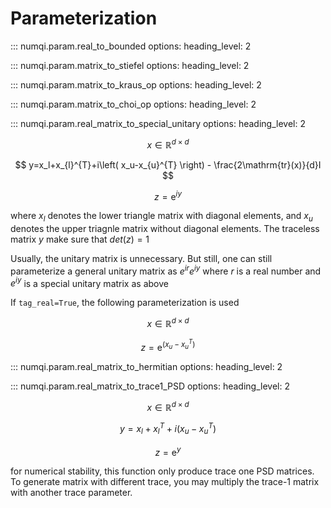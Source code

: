 # Parameterization

::: numqi.param.real_to_bounded
    options:
      heading_level: 2

::: numqi.param.matrix_to_stiefel
    options:
      heading_level: 2

::: numqi.param.matrix_to_kraus_op
    options:
      heading_level: 2

::: numqi.param.matrix_to_choi_op
    options:
      heading_level: 2

::: numqi.param.real_matrix_to_special_unitary
    options:
      heading_level: 2

$$
x\in \mathbb{R} ^{d\times d}
$$

$$
y=x_l+x_{l}^{T}+i\left( x_u-x_{u}^{T} \right) - \frac{2\mathrm{tr}(x)}{d}I
$$

$$
z=\mathrm{e}^{iy}
$$

where $x_l$ denotes the lower triangle matrix with diagonal elements, and $x_u$ denotes the upper triagnle matrix without diagonal elements. The traceless matrix $y$ make sure that $det(z)=1$

Usually, the unitary matrix is unnecessary. But still, one can still parameterize a general unitary matrix as $e^{ir}e^{iy}$ where $r$ is a real number and $e^{iy}$ is a special unitary matrix as above

If `tag_real=True`, the following parameterization is used

$$
x\in \mathbb{R} ^{d\times d}
$$

$$
z=\mathrm{e}^{\left( x_u-x_{u}^{T} \right)}
$$

::: numqi.param.real_matrix_to_hermitian
    options:
      heading_level: 2

::: numqi.param.real_matrix_to_trace1_PSD
    options:
      heading_level: 2

$$
x\in \mathbb{R} ^{d\times d}
$$

$$
y=x_l+x_{l}^{T}+i\left( x_u-x_{u}^{T} \right)
$$

$$
z=\mathrm{e}^y
$$

for numerical stability, this function only produce trace one PSD matrices. To generate matrix with different trace, you may multiply the trace-1 matrix with another trace parameter.

